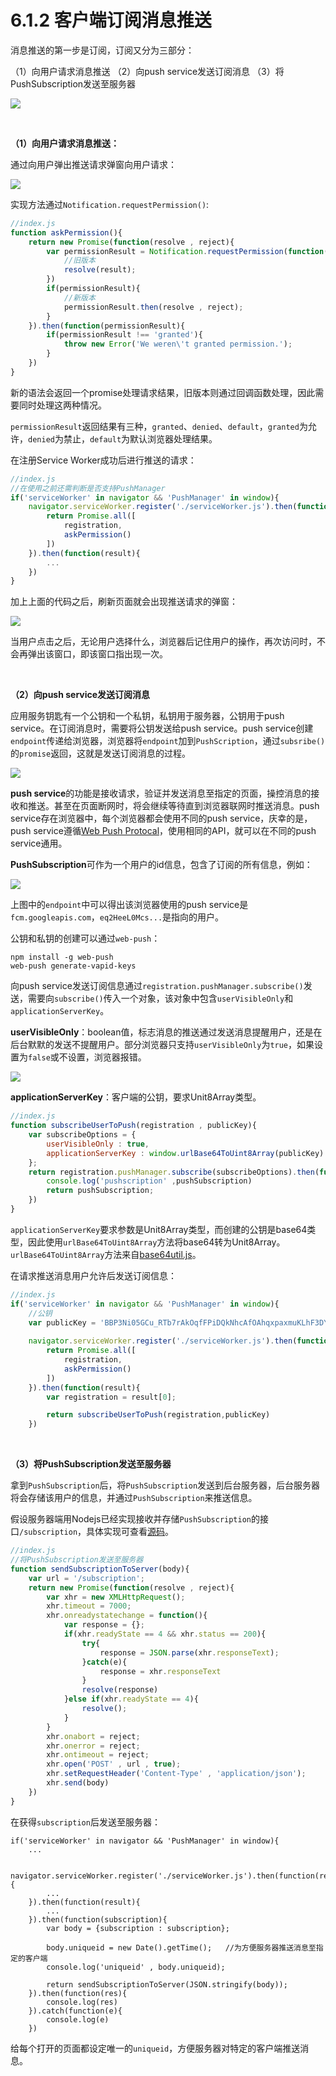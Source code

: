 # 6.1.2 客户端订阅消息推送

消息推送的第一步是订阅，订阅又分为三部分：

（1）向用户请求消息推送
（2）向push service发送订阅消息
（3）将PushSubscription发送至服务器

![](../../images/pushprocess.png)

</br>

**（1）向用户请求消息推送：**

通过向用户弹出推送请求弹窗向用户请求：

![](../../images/access.png)

实现方法通过`Notification.requestPermission()`:

```javascript
//index.js
function askPermission(){
    return new Promise(function(resolve , reject){
        var permissionResult = Notification.requestPermission(function(result){
            //旧版本
            resolve(result);
        })
        if(permissionResult){
            //新版本
            permissionResult.then(resolve , reject);
        }
    }).then(function(permissionResult){
        if(permissionResult !== 'granted'){
            throw new Error('We weren\'t granted permission.');
        }
    })
}
```

新的语法会返回一个promise处理请求结果，旧版本则通过回调函数处理，因此需要同时处理这两种情况。

`permissionResult`返回结果有三种，`granted`、`denied`、`default`，`granted`为允许，`denied`为禁止，`default`为默认浏览器处理结果。

在注册Service Worker成功后进行推送的请求：

```javascript
//index.js 
//在使用之前还需判断是否支持PushManager
if('serviceWorker' in navigator && 'PushManager' in window){
    navigator.serviceWorker.register('./serviceWorker.js').then(function(registration){
        return Promise.all([
            registration,
            askPermission()
        ])
    }).then(function(result){
        ...
    })
}
```

加上上面的代码之后，刷新页面就会出现推送请求的弹窗：

![](../../images/access.png)

当用户点击之后，无论用户选择什么，浏览器后记住用户的操作，再次访问时，不会再弹出该窗口，即该窗口指出现一次。

</br>

**（2）向push service发送订阅消息**

应用服务钥匙有一个公钥和一个私钥，私钥用于服务器，公钥用于push service。在订阅消息时，需要将公钥发送给push service。push service创建`endpoint`传递给浏览器，浏览器将`endpoint`加到`PushScription`，通过`subsribe()`的`promise`返回，这就是发送订阅消息的过程。

![](../../images/subscribeProcess.png)

**push service**的功能是接收请求，验证并发送消息至指定的页面，操控消息的接收和推送。甚至在页面断网时，将会继续等待直到浏览器联网时推送消息。push service存在浏览器中，每个浏览器都会使用不同的push service，庆幸的是，push service遵循[Web Push Protocal](https://tools.ietf.org/html/draft-ietf-webpush-protocol-12)，使用相同的API，就可以在不同的push service通用。

**PushSubscription**可作为一个用户的id信息，包含了订阅的所有信息，例如：

![](../../images/pushscription.png)

上图中的`endpoint`中可以得出该浏览器使用的push service是`fcm.googleapis.com`，`eq2HeeL0Mcs...`是指向的用户。

公钥和私钥的创建可以通过`web-push`：

```
npm install -g web-push
web-push generate-vapid-keys
```

向push service发送订阅信息通过`registration.pushManager.subscribe()`发送，需要向`subscribe()`传入一个对象，该对象中包含`userVisibleOnly`和`applicationServerKey`。

**userVisibleOnly**：boolean值，标志消息的推送通过发送消息提醒用户，还是在后台默默的发送不提醒用户。部分浏览器只支持`userVisibleOnly`为`true`，如果设置为`false`或不设置，浏览器报错。

![](../../images/uservisibleerr.png)

**applicationServerKey**：客户端的公钥，要求Unit8Array类型。

```javascript
//index.js 
function subscribeUserToPush(registration , publicKey){
    var subscribeOptions = {
        userVisibleOnly : true,
        applicationServerKey : window.urlBase64ToUint8Array(publicKey)
    };
    return registration.pushManager.subscribe(subscribeOptions).then(function(pushSubscription){
        console.log('pushscription' ,pushSubscription)
        return pushSubscription;
    })
}
```
`applicationServerKey`要求参数是Unit8Array类型，而创建的公钥是base64类型，因此使用`urlBase64ToUint8Array`方法将base64转为Unit8Array。`urlBase64ToUint8Array`方法来自[base64util.js](https://github.com/alienzhou/learning-pwa/blob/push/public/base64util.js)。

在请求推送消息用户允许后发送订阅信息：

```javascript
//index.js
if('serviceWorker' in navigator && 'PushManager' in window){
    //公钥
    var publicKey = 'BBP3Ni05GCu_RTb7rAkOqfFPiDQkNhcAfOAhqxpaxmuKLhF3DYTldbl3vrmfTfHSHhCBXPgKhQXexEmDLLqV1sQ';
    
    navigator.serviceWorker.register('./serviceWorker.js').then(function(registration){
        return Promise.all([
            registration,
            askPermission()
        ])
    }).then(function(result){
        var registration = result[0];

        return subscribeUserToPush(registration,publicKey)
    })
```

</br>

**（3）将PushSubscription发送至服务器**

拿到`PushSubscription`后，将`PushSubscription`发送到后台服务器，后台服务器将会存储该用户的信息，并通过`PushSubscription`来推送信息。

假设服务器端用Nodejs已经实现接收并存储`PushSubscription`的接口`/subscription`，具体实现可查看[源码](https://github.com/ZENGzoe/pwa-exercise/blob/master/app.js)。

```javascript
//index.js
//将PushSubscription发送至服务器
function sendSubscriptionToServer(body){
    var url = '/subscription';
    return new Promise(function(resolve , reject){
        var xhr = new XMLHttpRequest();
        xhr.timeout = 7000;
        xhr.onreadystatechange = function(){
            var response = {};
            if(xhr.readyState == 4 && xhr.status == 200){
                try{
                    response = JSON.parse(xhr.responseText);
                }catch(e){
                    response = xhr.responseText
                }
                resolve(response)
            }else if(xhr.readyState == 4){
                resolve();
            }
        }
        xhr.onabort = reject;
        xhr.onerror = reject;
        xhr.ontimeout = reject;
        xhr.open('POST' , url , true);
        xhr.setRequestHeader('Content-Type' , 'application/json');
        xhr.send(body)
    })
}

```

在获得`subscription`后发送至服务器：

```
if('serviceWorker' in navigator && 'PushManager' in window){
    ...

    navigator.serviceWorker.register('./serviceWorker.js').then(function(registration){
        ...
    }).then(function(result){
        ...
    }).then(function(subscription){
        var body = {subscription : subscription};

        body.uniqueid = new Date().getTime();   //为方便服务器推送消息至指定的客户端
        console.log('uniqueid' , body.uniqueid);

        return sendSubscriptionToServer(JSON.stringify(body));
    }).then(function(res){
        console.log(res)
    }).catch(function(e){
        console.log(e)
    })
```

给每个打开的页面都设定唯一的`uniqueid`，方便服务器对特定的客户端推送消息。